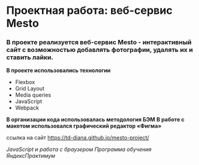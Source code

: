 # Проектная работа: веб-сервис Mesto

### В проекте реализуется веб-сервис Mesto - интерактивный сайт с возможностью добавлять фотографии, удалять их и ставить лайки.


**В проекте использовались технологии**

* Flexbox
* Grid Layout
* Media queries
* JavaScript
* Webpack

**В организации кода использовалась методология БЭМ**
**В работе с макетом использовался графический редактор «Фигма»**

ссылка на сайт <https://td-diana.github.io/mesto-project/>

*JavaScript и работа с браузером Программа обучения ЯндексПрактимум*
